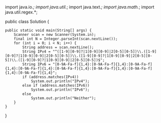 import java.io.*;
import java.util.*;
import java.text.*;
import java.math.*;
import java.util.regex.*;

public class Solution {

    public static void main(String[] args) {
        Scanner scan = new Scanner(System.in);
        final int N = Integer.parseInt(scan.nextLine());
        for (int i = 0; i < N; i++) {
            String address = scan.nextLine();
            String IPv4 = "^([1-9][0-9]?|1[0-9][0-9]|2[0-5][0-5])\\.([1-9][0-9]?|1[0-9][0-9]|2[0-5][0-5])\\.([1-9][0-9]?|1[0-9][0-9]|2[0-5][0-5])\\.([1-9][0-9]?|1[0-9][0-9]|2[0-5][0-5])$";
            String IPv6 = "[0-9A-Fa-f]{1,4}:[0-9A-Fa-f]{1,4}:[0-9A-Fa-f]{1,4}:[0-9A-Fa-f]{1,4}:[0-9A-Fa-f]{1,4}:[0-9A-Fa-f]{1,4}:[0-9A-Fa-f]{1,4}:[0-9A-Fa-f]{1,4}";
            if (address.matches(IPv4))
                System.out.println("IPv4");
            else if (address.matches(IPv6))
                System.out.println("IPv6");
            else
                System.out.println("Neither");
        }
    }
}
